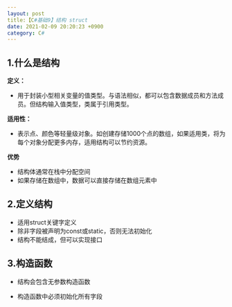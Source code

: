 ```yaml
---
layout: post
title:【C#基础9】结构 struct
date: 2021-02-09 20:20:23 +0900
category: C#
---
```




## 1.什么是结构

**定义：**

- 用于封装小型相关变量的值类型。与语法相似，都可以包含数据成员和方法成员。但结构输入值类型，类属于引用类型。

**适用性：**  

- 表示点、颜色等轻量级对象。如创建存储1000个点的数组，如果适用类，将为每个对象分配更多内存，适用结构可以节约资源。

**优势**

- 结构体通常在栈中分配空间
- 如果存储在数组中，数据可以直接存储在数组元素中

## 2.定义结构

- 适用struct关键字定义
- 除非字段被声明为const或static，否则无法初始化
- 结构不能结成，但可以实现接口

## 3.构造函数

- 结构会包含无参数构造函数

- 构造函数中必须初始化所有字段
